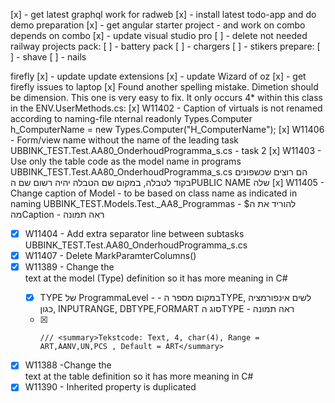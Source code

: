 
[x] - get latest graphql work for radweb
[x] - install latest todo-app and do demo preparation
[x] - get angular starter project - and work on combo depends on combo
[x] - update visual studio pro
[ ] - delete not needed railway projects
pack:
[ ] - battery pack
[ ] - chargers
[ ] - stikers
prepare:
[ ] - shave
[ ] - nails


firefly
[x] - update update extensions
[x] - update Wizard of oz
[x] - get firefly issues to laptop
  [x] Found another spelling mistake. Dimetion should be dimension. This one is very easy to fix. It only occurs 4* within this class in the ENV.UserMethods.cs:
  [x] W11402 - Caption of virtuals is not renamed according to naming-file
      nternal readonly Types.Computer h_ComputerName = new Types.Computer("H_ComputerName");
  [x] W11406 - Form/view name without the name of the leading task
       UBBINK_TEST.Test.AA80_OnderhoudProgramma_s.cs - task 2
  [x] W11403 - Use only the table code as the model name in programs
      UBBINK_TEST.Test.AA80_OnderhoudProgramma_s.cs
      הם רוצים שכשפונים בקוד לטבלה, במקום שם הטבלה יהיה רשום שם הPUBLIC NAME שלה
  [x] W11405 - Change caption of Model - to be based on class name as indicated in naming
      UBBINK_TEST.Models.Test._AA8_Programmas
      - להוריד את ה$ מהCaption - ראה תמונה
- [x] W11404 - Add extra separator line between subtasks
      UBBINK_TEST.Test.AA80_OnderhoudProgramma_s.cs
- [x] W11407 - Delete MarkParamterColumns()
- [x] W11389 - Change the <summary> text at the model (Type) definition so it has more meaning in C#
  - [x] TYPE של ProgrammaLevel - - במקום מספר הTYPE, לשים אינפורמציה כגון, INPUTRANGE, DBTYPE,FORMART סוג הTYPE - ראה תמונה
  - [x]     /// <summary>Tekstcode: Text, 4, char(4), Range = ART,AANV,UN,PCS , Default = ART</summary>
- [x] W11388 -Change the <summary> text at the table definition so it has more meaning in C#
- [x] W11390 - Inherited property is duplicated